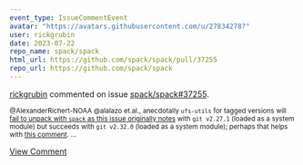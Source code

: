 ```yaml
---
event_type: IssueCommentEvent
avatar: "https://avatars.githubusercontent.com/u/27834278?"
user: rickgrubin
date: 2023-07-22
repo_name: spack/spack
html_url: https://github.com/spack/spack/pull/37255
repo_url: https://github.com/spack/spack
---
```


<a href='https://github.com/rickgrubin' target='_blank'>rickgrubin</a> commented on issue <a href='https://github.com/spack/spack/pull/37255' target='_blank'>spack/spack#37255</a>.

<small>@AlexanderRichert-NOAA @alalazo  et.al., anecdotally `ufs-utils` for tagged versions will [fail to unpack with `spack` as this issue originally notes](https://github.com/spack/spack/pull/37255#issuecomment-1526302002) with `git v2.27.1` (loaded as a system module) but succeeds with `git v2.32.0` (loaded as a system module); perhaps that helps with [this comment](https://github.com/spack/spack/pull/37255#issuecomment-1528092136)....</small>

<a href='https://github.com/spack/spack/pull/37255' target='_blank'>View Comment</a>